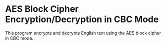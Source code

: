 # AES Block Cipher Encryption/Decryption in CBC Mode
This program encrypts and decrypts English text using the AES block cipher in CBC mode.
